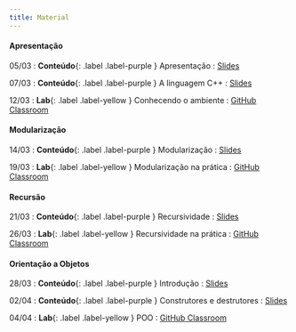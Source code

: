 ```yaml
---
title: Material
---
```


#### Apresentação

05/03
: **Conteúdo**{: .label .label-purple } Apresentação
  : [Slides](https://docs.google.com/presentation/d/1uk1gjGFvARII2xyfIbPDC9pn7wiFSCLQPpO2uS3ylHk/edit?usp=sharing)

07/03
: **Conteúdo**{: .label .label-purple } A linguagem C++
  : [Slides](https://docs.google.com/presentation/d/1iFGh60HsAPRiqYB34PjRo5jfHKM5ix1vBF7SYaqC9nE/edit?usp=sharing)

12/03
: **Lab**{: .label .label-yellow } Conhecendo o ambiente
  : [GitHub Classroom](#)


#### Modularização

14/03
: **Conteúdo**{: .label .label-purple } Modularização
  : [Slides](#)

19/03
: **Lab**{: .label .label-yellow } Modularização na prática
  : [GitHub Classroom](#)

#### Recursão

21/03
: **Conteúdo**{: .label .label-purple } Recursividade
  : [Slides](#)

26/03
: **Lab**{: .label .label-yellow } Recursividade na prática
  : [GitHub Classroom](#)

#### Orientação a Objetos

28/03
: **Conteúdo**{: .label .label-purple } Introdução
  : [Slides](#)

02/04
: **Conteúdo**{: .label .label-purple } Construtores e destrutores
  : [Slides](#)

04/04
: **Lab**{: .label .label-yellow } POO
  : [GitHub Classroom](#)
